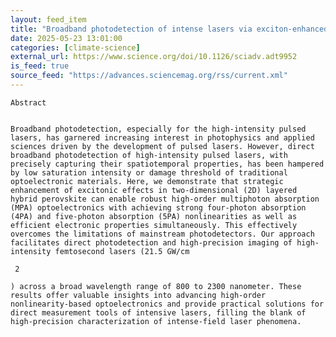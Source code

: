 ```yaml
---
layout: feed_item
title: "Broadband photodetection of intense lasers via exciton-enhanced high-order multiphoton-absorption optoelectronics in 2D hybrid perovskite | Science Advances"
date: 2025-05-23 13:01:00
categories: [climate-science]
external_url: https://www.science.org/doi/10.1126/sciadv.adt9952
is_feed: true
source_feed: "https://advances.sciencemag.org/rss/current.xml"
---
```



 
  
   
    Abstract
   
   
    Broadband photodetection, especially for the high-intensity pulsed lasers, has garnered increasing interest in photophysics and applied sciences driven by the development of pulsed lasers. However, direct broadband photodetection of high-intensity pulsed lasers, with precisely capturing their spatiotemporal properties, has been hampered by low saturation intensity or damage threshold of traditional optoelectronic materials. Here, we demonstrate that strategic enhancement of excitonic effects in two-dimensional (2D) layered hybrid perovskite can enable robust high-order multiphoton absorption (MPA) optoelectronics with achieving strong four-photon absorption (4PA) and five-photon absorption (5PA) nonlinearities as well as efficient electronic properties simultaneously. This effectively overcomes the limitations of mainstream photodetectors. Our approach facilitates direct photodetection and high-precision imaging of high-intensity femtosecond lasers (21.5 GW/cm
    
     2
    
    ) across a broad wavelength range of 800 to 2300 nanometer. These results offer valuable insights into advancing high-order nonlinearity-based optoelectronics and provide practical solutions for direct measurement tools of intensive lasers, filling the blank of high-precision characterization of intense-field laser phenomena.
   
  
 

